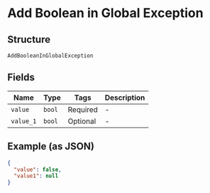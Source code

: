
# Add Boolean in Global Exception

## Structure

`AddBooleanInGlobalException`

## Fields

| Name | Type | Tags | Description |
|  --- | --- | --- | --- |
| `value` | `bool` | Required | - |
| `value_1` | `bool` | Optional | - |

## Example (as JSON)

```json
{
  "value": false,
  "value1": null
}
```

